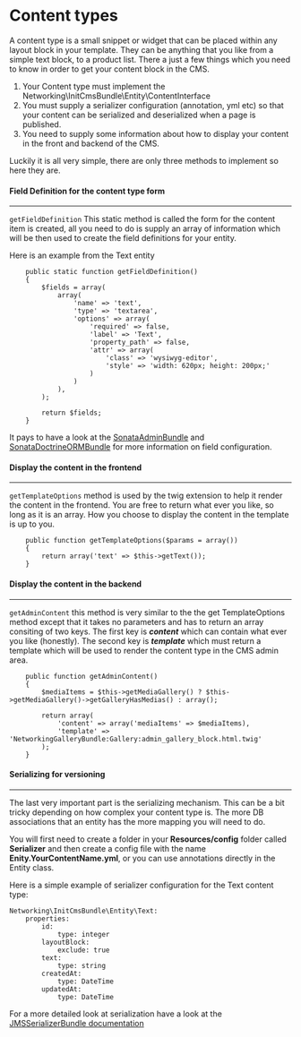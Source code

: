 Content types
=============

A content type is a small snippet or widget that can be placed within any layout block in your template.
They can be anything that you like from a simple text block, to a product list. There a just a few things which
you need to know in order to get your content block in the CMS.

1. Your Content type must implement the Networking\InitCmsBundle\Entity\ContentInterface
2. You must supply a serializer configuration (annotation, yml etc) so that your content can be serialized and deserialized when a page is published.
3. You need to supply some information about how to display your content in the front and backend of the CMS.

Luckily it is all very simple, there are only three methods to implement so here they are.

#### Field Definition for the content type form ####
----------------------------------------------------
```getFieldDefinition``` This static method is called the form for the content item is created, all you need to do is supply an array of information which will be then used to create the field definitions for your entity.

Here is an example from the Text entity

```
    public static function getFieldDefinition()
    {
        $fields = array(
            array(
                'name' => 'text',
                'type' => 'textarea',
                'options' => array(
                    'required' => false,
                    'label' => 'Text',
                    'property_path' => false,
                    'attr' => array(
                        'class' => 'wysiwyg-editor',
                        'style' => 'width: 620px; height: 200px;'
                    )
                )
            ),
        );

        return $fields;
    }
```

It pays to have a look at the [SonataAdminBundle](http://sonata-project.org/bundles/admin/master/doc/index.html) and [SonataDoctrineORMBundle](http://sonata-project.org/bundles/doctrine-orm-admin/master/doc/index.html) for more information on field configuration.

#### Display the content in the frontend ####
----------------------------------------------------

```getTemplateOptions``` method is used by the twig extension to help it render the content in the frontend. You are free to return what ever you like, so long as it is an array. How you choose to display the content in the template is up to you.

```
    public function getTemplateOptions($params = array())
    {
        return array('text' => $this->getText());
    }
```
#### Display the content in the backend ####
----------------------------------------------------
```getAdminContent``` this method is very similar to the the get TemplateOptions method except that it takes no parameters and has to return an array consiting of two keys.
The first key is ***content*** which can contain what ever you like (honestly). The second key is ***template*** which must return a template which will be used to render the content type in the CMS admin area.

```
    public function getAdminContent()
    {
        $mediaItems = $this->getMediaGallery() ? $this->getMediaGallery()->getGalleryHasMedias() : array();

        return array(
            'content' => array('mediaItems' => $mediaItems),
            'template' => 'NetworkingGalleryBundle:Gallery:admin_gallery_block.html.twig'
        );
    }
```


#### Serializing for versioning ####
------------------------------------

The last very important part is the serializing mechanism. This can be a bit tricky depending on how complex your content type is. The more DB associations that an entity has the more mapping you will need to do.

You will first need to create a folder in your **Resources/config** folder called **Serializer** and then create a config file with the name **Enity.YourContentName.yml**, or you can use annotations directly in the Entity class.

Here is a simple example of serializer configuration for the Text content type:

```
Networking\InitCmsBundle\Entity\Text:
    properties:
        id:
            type: integer
        layoutBlock:
            exclude: true
        text:
            type: string
        createdAt:
            type: DateTime
        updatedAt:
            type: DateTime
```

For a more detailed look at serialization have a look at the [JMSSerializerBundle documentation](http://jmsyst.com/bundles/JMSSerializerBundle)
